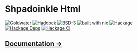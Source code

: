 # Shpadoinkle Html

[![Goldwater](https://gitlab.com/platonic/shpadoinkle/badges/master/pipeline.svg)](https://gitlab.com/platonic/shpadoinkle)
[![Haddock](https://img.shields.io/badge/haddock-master-informational)](https://shpadoinkle.org/html)
[![BSD-3](https://img.shields.io/badge/License-BSD%203--Clause-blue.svg)](https://opensource.org/licenses/BSD-3-Clause)
[![built with nix](https://img.shields.io/badge/built%20with-nix-41439a)](https://builtwithnix.org)
[![Hackage](https://img.shields.io/hackage/v/Shpadoinkle-html.svg)](https://hackage.haskell.org/package/Shpadoinkle-html)
[![Hackage Deps](https://img.shields.io/hackage-deps/v/Shpadoinkle-html.svg)](http://packdeps.haskellers.com/reverse/Shpadoinkle-html)
[![Hackage CI](https://matrix.hackage.haskell.org/api/v2/packages/Shpadoinkle-html/badge)](https://matrix.hackage.haskell.org/#/package/Shpadoinkle-html)

## [Documentation ->](https://shpadoinkle.org/packages/html)
